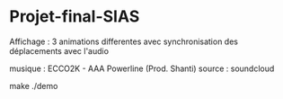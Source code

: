 # Projet-final-SIAS

Affichage : 3 animations differentes avec synchronisation des déplacements avec l'audio

musique : ECCO2K - AAA Powerline (Prod. Shanti) source : soundcloud


make 
./demo
